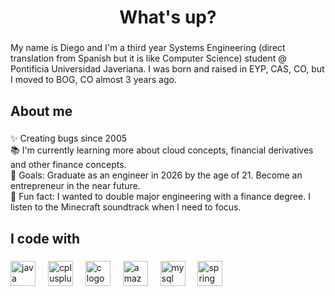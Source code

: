 <h1 align="center">What's up?</h1>

###

<p align="left">My name is Diego and I'm a third year Systems Engineering (direct translation from Spanish but it is like Computer Science) student @ Pontificia Universidad Javeriana. I was born and raised in EYP, CAS, CO, but I moved to BOG, CO almost 3 years ago.</p>

###

<h2 align="left">About me</h2>

###

<p align="left">✨ Creating bugs since 2005<br>📚 I'm currently learning more about cloud concepts, financial derivatives and other finance concepts.<br>🎯 Goals: Graduate as an engineer in 2026 by the age of 21. Become an entrepreneur in the near future. <br>🎲 Fun fact: I wanted to double major engineering with a finance degree. I listen to the Minecraft soundtrack when I need to focus.</p>

###

<h2 align="left">I code with</h2>

###

<div align="left">
  <img src="https://cdn.jsdelivr.net/gh/devicons/devicon/icons/java/java-original.svg" height="40" alt="java logo"  />
  <img width="12" />
  <img src="https://skillicons.dev/icons?i=cpp" height="40" alt="cplusplus logo"  />
  <img width="12" />
  <img src="https://skillicons.dev/icons?i=c" height="40" alt="c logo"  />
  <img width="12" />
  <img src="https://skillicons.dev/icons?i=aws" height="40" alt="amazonwebservices logo"  />
  <img width="12" />
  <img src="https://cdn.simpleicons.org/mysql/4479A1" height="40" alt="mysql logo"  />
  <img width="12" />
  <img src="https://skillicons.dev/icons?i=spring" height="40" alt="spring logo"  />
</div>

###
